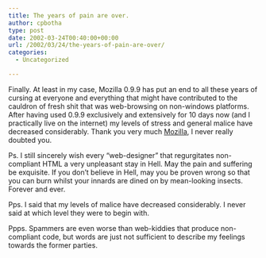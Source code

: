 ```yaml
---
title: The years of pain are over.
author: cpbotha
type: post
date: 2002-03-24T00:40:00+00:00
url: /2002/03/24/the-years-of-pain-are-over/
categories:
  - Uncategorized

---
```

Finally. At least in my case, Mozilla 0.9.9 has put an end to all these years of cursing at everyone and everything that might have contributed to the cauldron of fresh shit that was web-browsing on non-windows platforms. After having used 0.9.9 exclusively and extensively for 10 days now (and I practically live on the internet) my levels of stress and general malice have decreased considerably. Thank you very much [Mozilla][1], I never really doubted you.

Ps. I still sincerely wish every &#8220;web-designer&#8221; that regurgitates non-compliant HTML a very unpleasant stay in Hell. May the pain and suffering be exquisite. If you don&#8217;t believe in Hell, may you be proven wrong so that you can burn whilst your innards are dined on by mean-looking insects. Forever and ever.

Pps. I said that my levels of malice have decreased considerably. I never said at which level they were to begin with.

Ppps. Spammers are even worse than web-kiddies that produce non-compliant code, but words are just not sufficient to describe my feelings towards the former parties.

 [1]: http://www.mozilla.org/